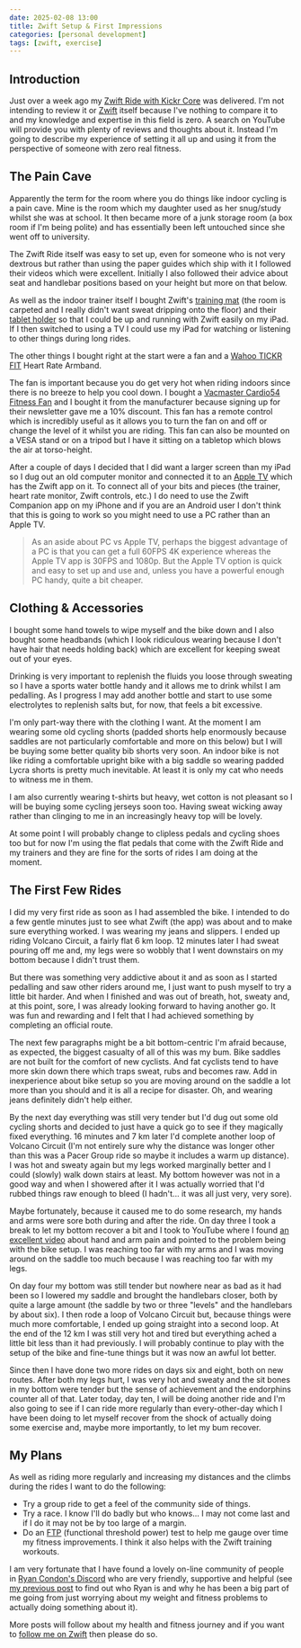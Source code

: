 ```yaml
---
date: 2025-02-08 13:00
title: Zwift Setup & First Impressions
categories: [personal development]
tags: [zwift, exercise]
---
```


## Introduction

Just over a week ago my [Zwift Ride with Kickr Core](https://uk.zwift.com/collections/all/products/zwift-ride-kickr-core) was delivered. I'm not intending to review it or [Zwift](https://www.zwift.com) itself because I've nothing to compare it to and my knowledge and expertise in this field is zero. A search on YouTube will provide you with plenty of reviews and thoughts about it. Instead I'm going to describe my experience of setting it all up and using it from the perspective of someone with zero real fitness.

## The Pain Cave

Apparently the term for the room where you do things like indoor cycling is a pain cave. Mine is the room which my daughter used as her snug/study whilst she was at school. It then became more of a junk storage room (a box room if I'm being polite) and has essentially been left untouched since she went off to university.

The Zwift Ride itself was easy to set up, even for someone who is not very dextrous but rather than using the paper guides which ship with it I followed their videos which were excellent. Initially I also followed their advice about seat and handlebar positions based on your height but more on that below.

As well as the indoor trainer itself I bought Zwift's [training mat](https://uk.zwift.com/collections/all/products/zwift-training-mat) (the room is carpeted and I really didn't want sweat dripping onto the floor) and their [tablet holder](https://uk.zwift.com/products/zwift-ride-tablet-holder) so that I could be up and running with Zwift easily on my iPad. If I then switched to using a TV I could use my iPad for watching or listening to other things during long rides.

The other things I bought right at the start were a fan and a [Wahoo TICKR FIT](https://uk.wahoofitness.com/devices/heart-rate-monitors#fit-sec) Heart Rate Armband.

The fan is important because you do get very hot when riding indoors since there is no breeze to help you cool down. I bought a [Vacmaster Cardio54 Fitness Fan](https://www.cleva-uk.com/products/vacmaster-cardio54-fan) and I bought it from the manufacturer because signing up for their newsletter gave me a 10% discount. This fan has a remote control which is incredibly useful as it allows you to turn the fan on and off or change the level of it whilst you are riding. This fan can also be mounted on a VESA stand or on a tripod but I have it sitting on a tabletop which blows the air at torso-height.

After a couple of days I decided that I did want a larger screen than my iPad so I dug out an old computer monitor and connected it to an [Apple TV](https://www.apple.com/apple-tv-4k/) which has the Zwift app on it. To connect all of your bits and pieces (the trainer, heart rate monitor, Zwift controls, etc.) I do need to use the Zwift Companion app on my iPhone and if you are an Android user I don't think that this is going to work so you might need to use a PC rather than an Apple TV.

> As an aside about PC vs Apple TV, perhaps the biggest advantage of a PC is that you can get a full 60FPS 4K experience whereas the Apple TV app is 30FPS and 1080p. But the Apple TV option is quick and easy to set up and use and, unless you have a powerful enough PC handy, quite a bit cheaper.

## Clothing & Accessories

I bought some hand towels to wipe myself and the bike down and I also bought some headbands (which I look ridiculous wearing because I don't have hair that needs holding back) which are excellent for keeping sweat out of your eyes.

Drinking is very important to replenish the fluids you loose through sweating so I have a sports water bottle handy and it allows me to drink whilst I am pedalling. As I progress I may add another bottle and start to use some electrolytes to replenish salts but, for now, that feels a bit excessive.

I'm only part-way there with the clothing I want. At the moment I am wearing some old cycling shorts (padded shorts help enormously because saddles are not particularly comfortable and more on this below) but I will be buying some better quality bib shorts very soon. An indoor bike is not like riding a comfortable upright bike with a big saddle so wearing padded Lycra shorts is pretty much inevitable. At least it is only my cat who needs to witness me in them.

I am also currently wearing t-shirts but heavy, wet cotton is not pleasant so I will be buying some cycling jerseys soon too. Having sweat wicking away rather than clinging to me in an increasingly heavy top will be lovely.

At some point I will probably change to clipless pedals and cycling shoes too but for now I'm using the flat pedals that come with the Zwift Ride and my trainers and they are fine for the sorts of rides I am doing at the moment.

## The First Few Rides

I did my very first ride as soon as I had assembled the bike. I intended to do a few gentle minutes just to see what Zwift (the app) was about and to make sure everything worked. I was wearing my jeans and slippers. I ended up riding Volcano Circuit, a fairly flat 6 km loop. 12 minutes later I had sweat pouring off me and, my legs were so wobbly that I went downstairs on my bottom because I didn't trust them.

But there was something very addictive about it and as soon as I started pedalling and saw other riders around me, I just want to push myself to try a little bit harder. And when I finished and was out of breath, hot, sweaty and, at this point, sore, I was already looking forward to having another go. It was fun and rewarding and I felt that I had achieved something by completing an official route. 

The next few paragraphs might be a bit bottom-centric I'm afraid because, as expected, the biggest casualty of all of this was my bum. Bike saddles are not built for the comfort of new cyclists. And fat cyclists tend to have more skin down there which traps sweat, rubs and becomes raw. Add in inexperience about bike setup so you are moving around on the saddle a lot more than you should and it is all a recipe for disaster. Oh, and wearing jeans definitely didn't help either.

By the next day everything was still very tender but I'd dug out some old cycling shorts and decided to just have a quick go to see if they magically fixed everything. 16 minutes and 7 km later I'd complete another loop of Volcano Circuit (I'm not entirely sure why the distance was longer other than this was a Pacer Group ride so maybe it includes a warm up distance). I was hot and sweaty again but my legs worked marginally better and I could (slowly) walk down stairs at least. My bottom however was not in a good way and when I showered after it I was actually worried that I'd rubbed things raw enough to bleed (I hadn't... it was all just very, very sore).

Maybe fortunately, because it caused me to do some research, my hands and arms were sore both during and after the ride. On day three I took a break to let my bottom recover a bit and I took to YouTube where I found [an excellent video](https://youtu.be/sJV4WS-5Q-M) about hand and arm pain and pointed to the problem being with the bike setup. I was reaching too far with my arms and I was moving around on the saddle too much because I was reaching too far with my legs.

On day four my bottom was still tender but nowhere near as bad as it had been so I lowered my saddle and brought the handlebars closer, both by quite a large amount (the saddle by two or three "levels" and the handlebars by about six). I then rode a loop of Volcano Circuit but, because things were much more comfortable, I ended up going straight into a second loop. At the end of the 12 km I was still very hot and tired but everything ached a little bit less than it had previously. I will probably continue to play with the setup of the bike and fine-tune things but it was now an awful lot better.

Since then I have done two more rides on days six and eight, both on new routes. After both my legs hurt, I was very hot and sweaty and the sit bones in my bottom were tender but the sense of achievement and the endorphins counter all of that. Later today, day ten, I will be doing another ride and I'm also going to see if I can ride more regularly than every-other-day which I have been doing to let myself recover from the shock of actually doing some exercise and, maybe more importantly, to let my bum recover.

## My Plans

As well as riding more regularly and increasing my distances and the climbs during the rides I want to do the following:

* Try a group ride to get a feel of the community side of things.
* Try a race. I know I'll do badly but who knows... I may not come last and if I do it may not be by too large of a margin.
* Do an [FTP](https://zwiftinsider.com/what-is-ftp-functional-threshold-power-and-why-does-it-matter-on-zwift/) (functional threshold power) test to help me gauge over time my fitness improvements. I think it also helps with the Zwift training workouts.

I am very fortunate that I have found a lovely on-line community of people in [Ryan Condon's Discord](https://discord.com/invite/ffQw8XyXSu) who are very friendly, supportive and helpful (see [my previous post](https://blog.sgawolf.com/post/2025-02-08-changing-my-lifestyle) to find out who Ryan is and why he has been a big part of me going from just worrying about my weight and fitness problems to actually doing something about it).

More posts will follow about my health and fitness journey and if you want to [follow me on Zwift](https://www.zwift.com/athlete/c18f96af-d752-4ed1-a273-d2c84383688a) then please do so.

